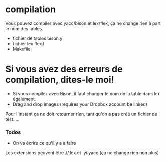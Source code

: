 # compilation



Vous pouvez compiler avec yacc/bison et lex/flex, ça ne change rien à part le nom des tables.

  - fichier de tables bison.y
  - fichier lex flex.l
  - Makefile

# Si vous avez des erreurs de compilation, dites-le moi!

  - Si vous compilez avec Bison, il faut changer le nom de la table dans lex également.
  - Drag and drop images (requires your Dropbox account be linked)


Pour l'instant ça ne doit retourner rien, tant qu'on a pas créé un fichier de test. ...


### Todos

 - On va écrire ce qu'il y a à faire


Les extensions peuvent être .l/.lex et .y/.yacc (ça ne change rien non plus)
